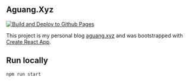 ## Aguang.Xyz

[![Build and Deploy to Github Pages](https://github.com/aguang-xyz/aguang.xyz/actions/workflows/deploy-pages.yml/badge.svg)](https://github.com/aguang-xyz/aguang.xyz/actions/workflows/deploy-pages.yml)

This project is my personal blog [aguang.xyz](http://aguang.xyz/) and was bootstrapped with [Create React App](https://github.com/facebook/create-react-app).



## Run locally

```bash
npm run start
```
